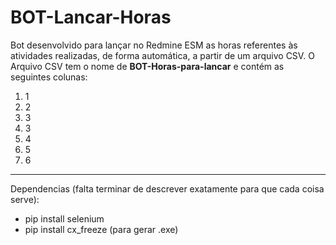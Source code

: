 # BOT-Lancar-Horas

Bot desenvolvido para lançar no Redmine ESM as horas referentes às atividades realizadas, de forma automática, a partir de um arquivo CSV.
O Arquivo CSV tem o nome de **BOT-Horas-para-lancar** e contém as seguintes colunas:
1. 1
1. 2
1. 3
1. 3
1. 4
1. 5
1. 6

---

Dependencias (falta terminar de descrever exatamente para que cada coisa serve):

* pip install selenium
* pip install cx_freeze (para gerar .exe)
